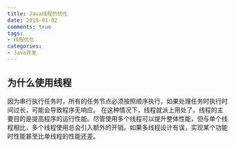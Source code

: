 ```yaml
---
title: Java线程的优化
date: 2019-01-02
comments: true 
tags:
- 线程优化
categories:  
- Java并发  
---
```


## 为什么使用线程
因为串行执行任务时，所有的任务节点必须按照顺序执行，如果处理任务时执行时间过长，可能会导致程序无响应。
在这种情况下，线程就派上用处了。线程的主要目的是提高程序的运行性能。尽管使用多个线程可以提升整体性能，但与单个线程相比，多个线程使用总会引入额外的开销。如果多线程设计有误，实现某个功能时性能甚至比单线程的性能还差。
